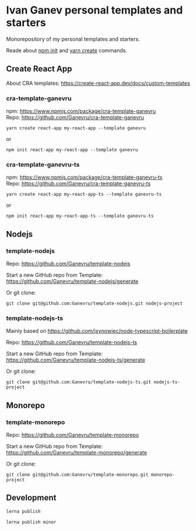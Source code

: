 # Ivan Ganev personal templates and starters

Monorepository of my personal templates and starters.

Reade about [npm init](https://docs.npmjs.com/cli/init) and [yarn create](https://yarnpkg.com/en/docs/cli/create) commands.

## Create React App

About CRA templates: https://create-react-app.dev/docs/custom-templates

### cra-template-ganevru

npm: https://www.npmjs.com/package/cra-template-ganevru  
Repo: https://github.com/Ganevru/cra-template-ganevru

```
yarn create react-app my-react-app --template ganevru
```

or

```
npm init react-app my-react-app --template ganevru
```

### cra-template-ganevru-ts

npm: https://www.npmjs.com/package/cra-template-ganevru-ts  
Repo: https://github.com/Ganevru/cra-template-ganevru-ts

```
yarn create react-app my-react-app-ts --template ganevru-ts
```

or

```
npm init react-app my-react-app-ts --template ganevru-ts
```

## Nodejs

### template-nodejs

Repo: https://github.com/Ganevru/template-nodejs

Start a new GitHub repo from Template: https://github.com/Ganevru/template-nodejs/generate

Or git clone:

```
git clone git@github.com:Ganevru/template-nodejs.git nodejs-project
```

### template-nodejs-ts

Mainly based on https://github.com/jsynowiec/node-typescript-boilerplate

Repo: https://github.com/Ganevru/template-nodejs-ts

Start a new GitHub repo from Template: https://github.com/Ganevru/template-nodejs-ts/generate

Or git clone:

```
git clone git@github.com:Ganevru/template-nodejs-ts.git nodejs-ts-project
```

## Monorepo

### template-monorepo

Repo: https://github.com/Ganevru/template-monorepo

Start a new GitHub repo from Template: https://github.com/Ganevru/template-monorepo/generate

Or git clone:

```
git clone git@github.com:Ganevru/template-monorepo.git monorepo-project
```

## Development

```bash
lerna publish
```

```bash
lerna publish minor
```
